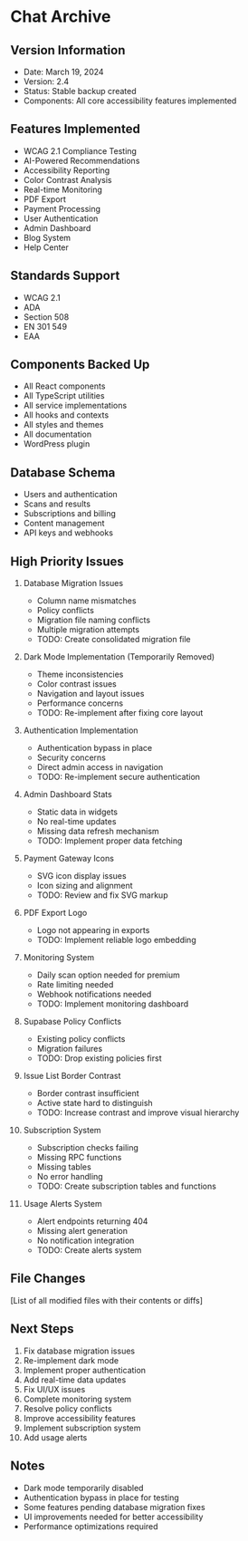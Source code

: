 # Chat Archive

## Version Information
- Date: March 19, 2024
- Version: 2.4
- Status: Stable backup created
- Components: All core accessibility features implemented

## Features Implemented
- WCAG 2.1 Compliance Testing
- AI-Powered Recommendations
- Accessibility Reporting
- Color Contrast Analysis
- Real-time Monitoring
- PDF Export
- Payment Processing
- User Authentication
- Admin Dashboard
- Blog System
- Help Center

## Standards Support
- WCAG 2.1
- ADA
- Section 508
- EN 301 549
- EAA

## Components Backed Up
- All React components
- All TypeScript utilities
- All service implementations
- All hooks and contexts
- All styles and themes
- All documentation
- WordPress plugin

## Database Schema
- Users and authentication
- Scans and results
- Subscriptions and billing
- Content management
- API keys and webhooks

## High Priority Issues
1. Database Migration Issues
   - Column name mismatches
   - Policy conflicts
   - Migration file naming conflicts
   - Multiple migration attempts
   - TODO: Create consolidated migration file

2. Dark Mode Implementation (Temporarily Removed)
   - Theme inconsistencies
   - Color contrast issues
   - Navigation and layout issues
   - Performance concerns
   - TODO: Re-implement after fixing core layout

3. Authentication Implementation
   - Authentication bypass in place
   - Security concerns
   - Direct admin access in navigation
   - TODO: Re-implement secure authentication

4. Admin Dashboard Stats
   - Static data in widgets
   - No real-time updates
   - Missing data refresh mechanism
   - TODO: Implement proper data fetching

5. Payment Gateway Icons
   - SVG icon display issues
   - Icon sizing and alignment
   - TODO: Review and fix SVG markup

6. PDF Export Logo
   - Logo not appearing in exports
   - TODO: Implement reliable logo embedding

7. Monitoring System
   - Daily scan option needed for premium
   - Rate limiting needed
   - Webhook notifications needed
   - TODO: Implement monitoring dashboard

8. Supabase Policy Conflicts
   - Existing policy conflicts
   - Migration failures
   - TODO: Drop existing policies first

9. Issue List Border Contrast
   - Border contrast insufficient
   - Active state hard to distinguish
   - TODO: Increase contrast and improve visual hierarchy

10. Subscription System
    - Subscription checks failing
    - Missing RPC functions
    - Missing tables
    - No error handling
    - TODO: Create subscription tables and functions

11. Usage Alerts System
    - Alert endpoints returning 404
    - Missing alert generation
    - No notification integration
    - TODO: Create alerts system

## File Changes
[List of all modified files with their contents or diffs]

## Next Steps
1. Fix database migration issues
2. Re-implement dark mode
3. Implement proper authentication
4. Add real-time data updates
5. Fix UI/UX issues
6. Complete monitoring system
7. Resolve policy conflicts
8. Improve accessibility features
9. Implement subscription system
10. Add usage alerts

## Notes
- Dark mode temporarily disabled
- Authentication bypass in place for testing
- Some features pending database migration fixes
- UI improvements needed for better accessibility
- Performance optimizations required